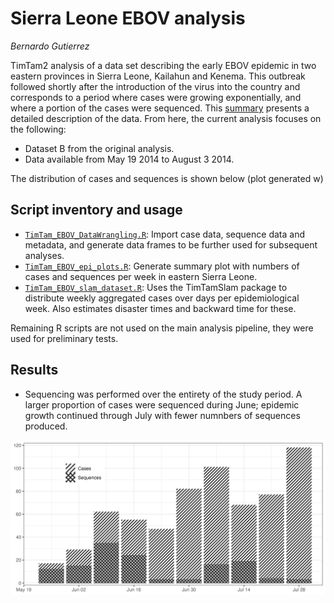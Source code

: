 # Sierra Leone EBOV analysis
_Bernardo Gutierrez_

TimTam2 analysis of a data set describing the early EBOV epidemic in two eastern provinces in Sierra Leone, Kailahun and Kenema. This outbreak followed shortly after the introduction of the virus into the country and corresponds to a period where cases were growing exponentially, and where a portion of the cases were sequenced. This [summary](https://github.com/BernardoGG/ebov-expgrowth-example/blob/main/extractData.md) presents a detailed description of the data. From here, the current analysis focuses on the following:

- Dataset B from the original analysis.
- Data available from May 19 2014 to August 3 2014.

The distribution of cases and sequences is shown below (plot generated w)


## Script inventory and usage

- [`TimTam_EBOV_DataWrangling.R`](TimTam_EBOV_DataWrangling.R): Import case data, sequence data and metadata, and generate data frames to be further used for subsequent analyses.
- [`TimTam_EBOV_epi_plots.R`](TimTam_EBOV_epi_plots.R): Generate summary plot with numbers of cases and sequences per week in eastern Sierra Leone.
- [`TimTam_EBOV_slam_dataset.R`](TimTam_EBOV_slam_dataset.R): Uses the TimTamSlam package to distribute weekly aggregated cases over days per epidemiological week. Also estimates disaster times and backward time for these.


Remaining R scripts are not used on the main analysis pipeline, they were used for preliminary tests.


## Results

- Sequencing was performed over the entirety of the study period. A larger proportion of cases were sequenced during June; epidemic growth continued through July with fewer numnbers of sequences produced.

![Time series of the number of cases and sequences in each epidemiological week](./plots/ebov_SL_epidemic_plot.png)
